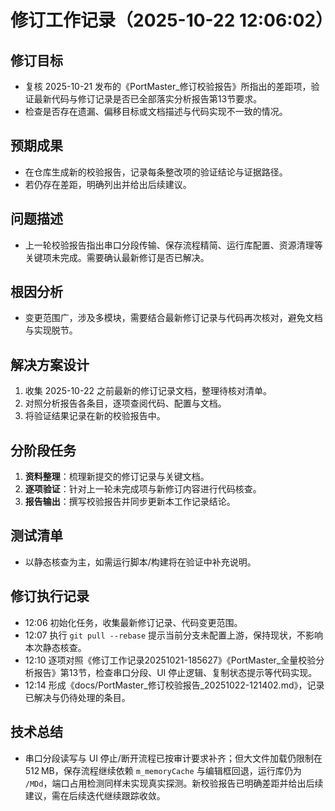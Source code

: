 # 修订工作记录（2025-10-22 12:06:02）

## 修订目标
- 复核 2025-10-21 发布的《PortMaster_修订校验报告》所指出的差距项，验证最新代码与修订记录是否已全部落实分析报告第13节要求。
- 检查是否存在遗漏、偏移目标或文档描述与代码实现不一致的情况。

## 预期成果
- 在仓库生成新的校验报告，记录每条整改项的验证结论与证据路径。
- 若仍存在差距，明确列出并给出后续建议。

## 问题描述
- 上一轮校验报告指出串口分段传输、保存流程精简、运行库配置、资源清理等关键项未完成。需要确认最新修订是否已解决。

## 根因分析
- 变更范围广，涉及多模块，需要结合最新修订记录与代码再次核对，避免文档与实现脱节。

## 解决方案设计
1. 收集 2025-10-22 之前最新的修订记录文档，整理待核对清单。
2. 对照分析报告各条目，逐项查阅代码、配置与文档。
3. 将验证结果记录在新的校验报告中。

## 分阶段任务
1. **资料整理**：梳理新提交的修订记录与关键文档。
2. **逐项验证**：针对上一轮未完成项与新修订内容进行代码核查。
3. **报告输出**：撰写校验报告并同步更新本工作记录结论。

## 测试清单
- 以静态核查为主，如需运行脚本/构建将在验证中补充说明。

## 修订执行记录
- 12:06 初始化任务，收集最新修订记录、代码变更范围。
- 12:07 执行 `git pull --rebase` 提示当前分支未配置上游，保持现状，不影响本次静态核查。
- 12:10 逐项对照《修订工作记录20251021-185627》《PortMaster_全量校验分析报告》第13节，检查串口分段、UI 停止逻辑、复制状态提示等代码实现。
- 12:14 形成《docs/PortMaster_修订校验报告_20251022-121402.md》，记录已解决与仍待处理的条目。

## 技术总结
- 串口分段读写与 UI 停止/断开流程已按审计要求补齐；但大文件加载仍限制在 512 MB，保存流程继续依赖 `m_memoryCache` 与编辑框回退，运行库仍为 `/MDd`，端口占用检测同样未实现真实探测。新校验报告已明确差距并给出后续建议，需在后续迭代继续跟踪收敛。
